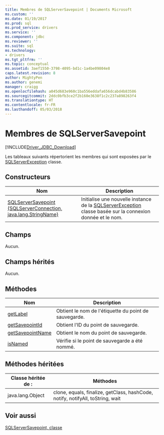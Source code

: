 ```yaml
---
title: Membres de SQLServerSavepoint | Documents Microsoft
ms.custom: ''
ms.date: 01/19/2017
ms.prod: sql
ms.prod_service: drivers
ms.service: ''
ms.component: jdbc
ms.reviewer: ''
ms.suite: sql
ms.technology:
- drivers
ms.tgt_pltfrm: ''
ms.topic: conceptual
ms.assetid: 3aef1550-3798-4095-bd1c-1a4be09804e8
caps.latest.revision: 8
author: MightyPen
ms.author: genemi
manager: craigg
ms.openlocfilehash: a045d683e960c1ba556eddafa656dcabd4b83586
ms.sourcegitcommit: 2ddc0bfb3ce2f2b160e3638f1c2c237a898263f4
ms.translationtype: HT
ms.contentlocale: fr-FR
ms.lasthandoff: 05/03/2018
---
```

# <a name="sqlserversavepoint-members"></a>Membres de SQLServerSavepoint
[!INCLUDE[Driver_JDBC_Download](../../../includes/driver_jdbc_download.md)]

  Les tableaux suivants répertorient les membres qui sont exposées par le [SQLServerException](../../../connect/jdbc/reference/sqlserverexception-class.md) classe.  
  
## <a name="constructors"></a>Constructeurs  
  
|Nom| Description|  
|----------|-----------------|  
|[SQLServerSavepoint (SQLServerConnection, java.lang.StringName)](../../../connect/jdbc/reference/sqlserversavepoint-constructor-sqlserverconnection-java-lang-stringname.md)|Initialise une nouvelle instance de la [SQLServerException](../../../connect/jdbc/reference/sqlserverexception-class.md) classe basée sur la connexion donnée et le nom.|  
  
## <a name="fields"></a>Champs  
 Aucun.  
  
## <a name="inherited-fields"></a>Champs hérités  
 Aucun.  
  
## <a name="methods"></a>Méthodes  
  
|Nom| Description|  
|----------|-----------------|  
|[getLabel](../../../connect/jdbc/reference/getlabel-method-sqlserversavepoint.md)|Obtient le nom de l'étiquette du point de sauvegarde.|  
|[getSavepointId](../../../connect/jdbc/reference/getsavepointid-method-sqlserversavepoint.md)|Obtient l'ID du point de sauvegarde.|  
|[getSavepointName](../../../connect/jdbc/reference/getsavepointname-method-sqlserversavepoint.md)|Obtient le nom du point de sauvegarde.|  
|[isNamed](../../../connect/jdbc/reference/isnamed-method-sqlserversavepoint.md)|Vérifie si le point de sauvegarde a été nommé.|  
  
## <a name="inherited-methods"></a>Méthodes héritées  
  
|Classe héritée de :|Méthodes|  
|---------------------------|-------------|  
|java.lang.Object|clone, equals, finalize, getClass, hashCode, notify, notifyAll, toString, wait|  
  
## <a name="see-also"></a>Voir aussi  
 [SQLServerSavepoint, classe](../../../connect/jdbc/reference/sqlserversavepoint-class.md)  
  
  
